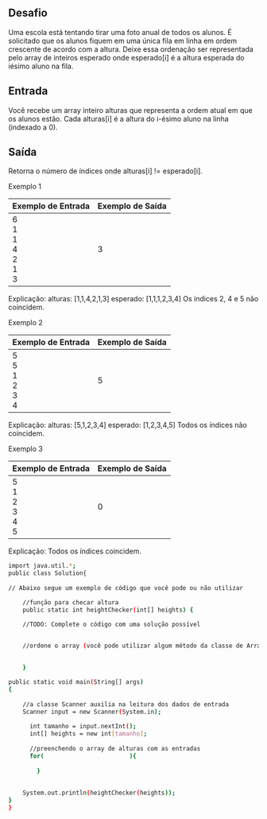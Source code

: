 ## Desafio

Uma escola está tentando tirar uma foto anual de todos os alunos. É solicitado que os alunos fiquem em uma única fila em linha em ordem crescente de acordo com a altura. Deixe essa ordenação ser representada pelo array de inteiros esperado onde esperado[i] é a altura esperada do iésimo aluno na fila.

## Entrada

Você recebe um array inteiro alturas que representa a ordem atual em que os alunos estão. Cada alturas[i] é a altura do i-ésimo aluno na linha (indexado a 0).

## Saída

Retorna o número de índices onde alturas[i] != esperado[i].

Exemplo 1

| Exemplo de Entrada | Exemplo de Saída|
| ---|--- |
| 6<br />1<br />1<br />4<br />2<br />1<br />3 | 3 |

Explicação: alturas: [1,1,4,2,1,3] esperado: [1,1,1,2,3,4] Os índices 2, 4 e 5 não coincidem.

Exemplo 2

| Exemplo de Entrada | Exemplo de Saída|
| ---|--- |
| 5<br />5<br />1<br />2<br />3<br />4 | 5 |

Explicação: alturas: [5,1,2,3,4] esperado: [1,2,3,4,5] Todos os índices não coincidem.

Exemplo 3

| Exemplo de Entrada | Exemplo de Saída|
| ---|--- |
| 5<br />1<br />2<br />3<br />4<br />5 | 0 |

Explicação: Todos os índices coincidem.

```bash
import java.util.*;
public class Solution{
     
// Abaixo segue um exemplo de código que você pode ou não utilizar

    //função para checar altura
    public static int heightChecker(int[] heights) {

	//TODO: Complete o código com uma solução possível

      
	//ordene o array (você pode utilizar algum método da classe de Arrays)

     
    }

public static void main(String[] args)
{ 
    
    //a classe Scanner auxilia na leitura dos dados de entrada
    Scanner input = new Scanner(System.in);
    
      int tamanho = input.nextInt();
      int[] heights = new int[tamanho];
    
      //preenchendo o array de alturas com as entradas
      for(                        ){
         
        }
    
 
    System.out.println(heightChecker(heights));
}
}


```